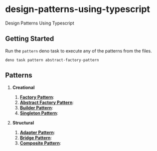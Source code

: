# design-patterns-using-typescript

Design Patterns Using Typescript

## Getting Started

Run the `pattern` deno task to execute any of the patterns from the files.

`deno task pattern abstract-factory-pattern`


## Patterns

1. **Creational** 
   1. [**Factory Pattern**](factory-pattern/README.md):
   2. [**Abstract Factory Pattern**](abstract-factory-pattern/README.md):
   3. [**Builder Pattern**](builder-pattern/README.md):
   4. [**Singleton Pattern**](singleton-pattern/README.md):

2. **Structural** 
    1. [**Adapter Pattern**](adapter-pattern/README.md):
    2. [**Bridge Pattern**](bridge-pattern/README.md):
    3. [**Composite Pattern**](composite-pattern/README.md): 